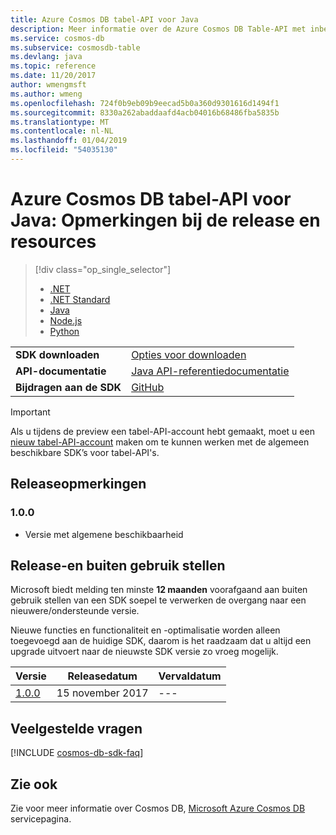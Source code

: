 ```yaml
---
title: Azure Cosmos DB tabel-API voor Java
description: Meer informatie over de Azure Cosmos DB Table-API met inbegrip van release datums, buiten gebruik stellen datums en wijzigingen die zijn aangebracht tussen elke versie.
ms.service: cosmos-db
ms.subservice: cosmosdb-table
ms.devlang: java
ms.topic: reference
ms.date: 11/20/2017
author: wmengmsft
ms.author: wmeng
ms.openlocfilehash: 724f0b9eb09b9eecad5b0a360d9301616d1494f1
ms.sourcegitcommit: 8330a262abaddaafd4acb04016b68486fba5835b
ms.translationtype: MT
ms.contentlocale: nl-NL
ms.lasthandoff: 01/04/2019
ms.locfileid: "54035130"
---
```

# <a name="azure-cosmos-db-table-api-for-java-release-notes-and-resources"></a>Azure Cosmos DB tabel-API voor Java: Opmerkingen bij de release en resources
> [!div class="op_single_selector"]
> * [.NET](table-sdk-dotnet.md)
> * [.NET Standard](table-sdk-dotnet-standard.md)
> * [Java](table-sdk-java.md)
> * [Node.js](table-sdk-nodejs.md)
> * [Python](table-sdk-python.md)
 

|   |   |
|---|---|
|**SDK downloaden**|[Opties voor downloaden](https://github.com/azure/azure-storage-java#download)|
|**API-documentatie**|[Java API-referentiedocumentatie](https://azure.github.io/azure-storage-java/)|
|**Bijdragen aan de SDK**|[GitHub](https://github.com/Azure/azure-storage-java#contribute-code-or-provide-feedback)|

> [!IMPORTANT]
> Als u tijdens de preview een tabel-API-account hebt gemaakt, moet u een [nieuw tabel-API-account](create-table-dotnet.md#create-a-database-account) maken om te kunnen werken met de algemeen beschikbare SDK’s voor tabel-API's.
>

## <a name="release-notes"></a>Releaseopmerkingen

### <a name="a-name100100"></a><a name="1.0.0"/>1.0.0
* Versie met algemene beschikbaarheid

## <a name="release-and-retirement-dates"></a>Release-en buiten gebruik stellen
Microsoft biedt melding ten minste **12 maanden** voorafgaand aan buiten gebruik stellen van een SDK soepel te verwerken de overgang naar een nieuwere/ondersteunde versie.

Nieuwe functies en functionaliteit en -optimalisatie worden alleen toegevoegd aan de huidige SDK, daarom is het raadzaam dat u altijd een upgrade uitvoert naar de nieuwste SDK versie zo vroeg mogelijk. 

| Versie | Releasedatum | Vervaldatum |
| --- | --- | --- |
| [1.0.0](#1.0.0) |15 november 2017 |--- |

## <a name="faq"></a>Veelgestelde vragen
[!INCLUDE [cosmos-db-sdk-faq](../../includes/cosmos-db-sdk-faq.md)]

## <a name="see-also"></a>Zie ook
Zie voor meer informatie over Cosmos DB, [Microsoft Azure Cosmos DB](https://azure.microsoft.com/services/cosmos-db/) servicepagina. 

